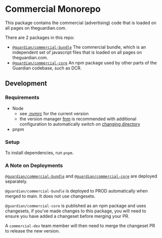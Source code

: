 # Commercial Monorepo

This package contains the commercial (advertising) code that is loaded on all pages on theguardian.com.

There are 2 packages in this repo:
- [`@guardian/commercial-bundle`](./bundle/) The commercial bundle, which is an independent set of javascript files that is loaded on all pages on theguardian.com.
- [`@guardian/commercial-core`](./core/) An npm package used by other parts of the Guardian codebase, such as DCR.

## Development

### Requirements

-   Node
    -   see [.nvmrc](./.nvmrc) for the current version
    -   the version manager [fnm](https://github.com/Schniz/fnm) is recommended with additional configuration to automatically switch on [changing directory](https://github.com/Schniz/fnm#shell-setup)
-   pnpm

### Setup

To install dependencies, run `pnpm`.

### A Note on Deployments
[`@guardian/commercial-bundle`](./bundle/) and [`@guardian/commercial-core`](./core/) are deployed separately.

`@guardian/commercial-bundle` is deployed to PROD automatically when merged to main. It does not use changesets.

`@guardian/commercial-core` is published as an npm package and uses changesets, if you've made changes to this package, you will need to ensure you have added a changeset before merging your PR.

A `commercial-dev` team member will then need to merge the changeset PR to release the new version.
